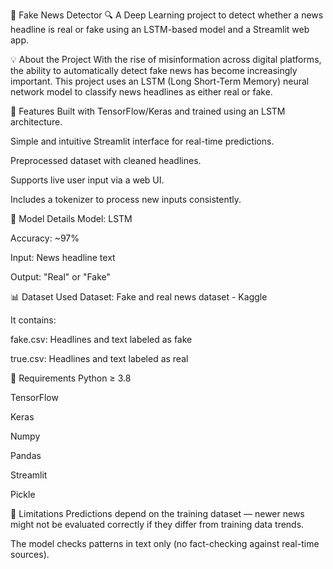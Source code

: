 📰 Fake News Detector 🔍
A Deep Learning project to detect whether a news headline is real or fake using an LSTM-based model and a Streamlit web app.

💡 About the Project
With the rise of misinformation across digital platforms, the ability to automatically detect fake news has become increasingly important. This project uses an LSTM (Long Short-Term Memory) neural network model to classify news headlines as either real or fake.

🚀 Features
Built with TensorFlow/Keras and trained using an LSTM architecture.

Simple and intuitive Streamlit interface for real-time predictions.

Preprocessed dataset with cleaned headlines.

Supports live user input via a web UI.

Includes a tokenizer to process new inputs consistently.

🧠 Model Details
Model: LSTM

Accuracy: ~97%

Input: News headline text

Output: "Real" or "Fake"


📊 Dataset Used
Dataset: Fake and real news dataset - Kaggle

It contains:

fake.csv: Headlines and text labeled as fake

true.csv: Headlines and text labeled as real


📝 Requirements
Python ≥ 3.8

TensorFlow

Keras

Numpy

Pandas

Streamlit

Pickle


🤔 Limitations
Predictions depend on the training dataset — newer news might not be evaluated correctly if they differ from training data trends.

The model checks patterns in text only (no fact-checking against real-time sources).




